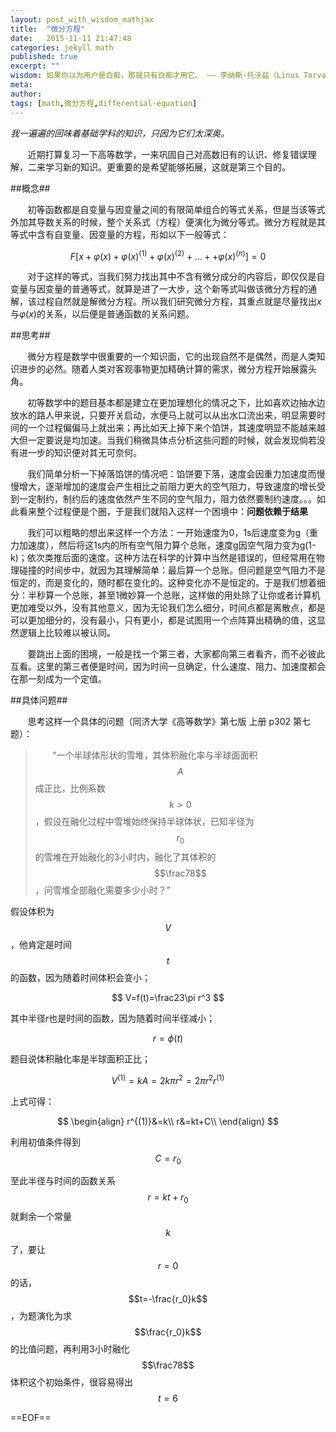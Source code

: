 ---layout: post_with_wisdom_mathjaxtitle:  "微分方程"date:   2015-11-11 21:47:48categories: jekyll mathpublished: trueexcerpt: ""wisdom: 如果你以为用户是白痴，那就只有白痴才用它。 —— 李纳斯·托沃兹（Linus Torvalds），LINUX之父meta: author: tags: [math,微分方程,differential-equation]---*我一遍遍的回味着基础学科的知识，只因为它们太深奥。*&#160; &#160; &#160; &#160;近期打算复习一下高等数学，一来巩固自己对高数旧有的认识、修复错误理解，二来学习新的知识。更重要的是希望能够拓展，这就是第三个目的。##概念##&#160; &#160; &#160; &#160;初等函数都是自变量与因变量之间的有限简单组合的等式关系，但是当该等式外加其导数关系的时候，整个关系式（方程）便演化为微分等式。微分方程就是其等式中含有自变量、因变量的方程，形如以下一般等式：$$F[x+\varphi(x)+\varphi(x)^{(1)}+\varphi(x)^{(2)}+...++\varphi(x)^{(n)}]=0$$&#160; &#160; &#160; &#160;对于这样的等式，当我们努力找出其中不含有微分成分的内容后，即仅仅是自变量与因变量的普通等式，就算是进了一大步，这个新等式叫做该微分方程的通解，该过程自然就是解微分方程。所以我们研究微分方程，其重点就是尽量找出$x$与$\varphi(x)$的关系，以后便是普通函数的关系问题。##思考##&#160; &#160; &#160; &#160;微分方程是数学中很重要的一个知识面，它的出现自然不是偶然，而是人类知识进步的必然。随着人类对客观事物更加精确计算的需求，微分方程开始展露头角。&#160; &#160; &#160; &#160;初等数学中的题目基本都是建立在更加理想化的情况之下，比如喜欢边抽水边放水的路人甲来说，只要开关启动，水便马上就可以从出水口流出来，明显需要时间的一个过程偏偏马上就出来；再比如天上掉下来个馅饼，其速度明显不能越来越大但一定要说是均加速。当我们稍微具体点分析这些问题的时候，就会发现倘若没有进一步的知识便对其无可奈何。&#160; &#160; &#160; &#160;我们简单分析一下掉落馅饼的情况吧：馅饼要下落，速度会因重力加速度而慢慢增大，逐渐增加的速度会产生相比之前阻力更大的空气阻力，导致速度的增长受到一定制约，制约后的速度依然产生不同的空气阻力，阻力依然要制约速度。。。如此看来整个过程便是个圈，于是我们就陷入这样一个困境中：**问题依赖于结果**&#160; &#160; &#160; &#160;我们可以粗略的想出来这样一个方法：一开始速度为0，1s后速度变为g（重力加速度），然后将这1s内的所有空气阻力算个总账，速度g因空气阻力变为g(1-k)；依次类推后面的速度。这种方法在科学的计算中当然是错误的，但经常用在物理碰撞的时间步中，就因为其理解简单：最后算一个总账。但问题是空气阻力不是恒定的，而是变化的，随时都在变化的。这种变化亦不是恒定的。于是我们想着细分：半秒算一个总账，甚至1微妙算一个总账，这样做的用处除了让你或者计算机更加难受以外，没有其他意义，因为无论我们怎么细分，时间点都是离散点，都是可以更加细分的，没有最小，只有更小，都是试图用一个点阵算出精确的值，这显然逻辑上比较难以被认同。&#160; &#160; &#160; &#160;要跳出上面的困境，一般是找一个第三者，大家都向第三者看齐，而不必彼此互看。这里的第三者便是时间，因为时间一旦确定，什么速度、阻力、加速度都会在那一刻成为一个定值。##具体问题##&#160; &#160; &#160; &#160;思考这样一个具体的问题（同济大学《高等数学》第七版 上册 p302 第七题）：>&#160; &#160; &#160; &#160;“一个半球体形状的雪堆，其体积融化率与半球面面积$$A$$成正比，比例系数$$k>0$$，假设在融化过程中雪堆始终保持半球体状，已知半径为$$r_0$$的雪堆在开始融化的3小时内，融化了其体积的$$\frac78$$，问雪堆全部融化需要多少小时？”假设体积为$$V$$，他肯定是时间$$t$$的函数，因为随着时间体积会变小；$$ V=f(t)=\frac23\pi r^3 $$其中半径$r$也是时间的函数，因为随着时间半径减小；$$ r=\phi(t) $$题目说体积融化率是半球面积正比；$$ V^{(1)}=kA=2k\pi r^2=2\pi r^2r^{(1)} $$上式可得：$$ \begin{align}r^{(1)}&=k\\r&=kt+C\\\end{align}$$利用初值条件得到 $$ C=r_0 $$至此半径与时间的函数关系$$r=kt+r_0$$就剩余一个常量$$k$$了，要让$$r=0$$的话，$$t=-\frac{r_0}k$$，为题演化为求$$\frac{r_0}k$$的比值问题，再利用3小时融化$$\frac78$$体积这个初始条件，很容易得出$$t=6$$==EOF==